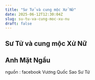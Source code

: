 ```yaml
---
title: "Sư Tử và cung mộc Xử Nữ"
date: 2025-06-12T12:30:04Z
slug: su-tu-va-cung-moc-xu-nu
draft: false
---
```


## Sư Tử và cung mộc Xử Nữ

## Anh Mặt Ngầu

nguồn : facebook Vương Quốc Sao Sư Tử